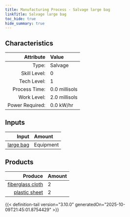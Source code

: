 ```yaml
---
title: Manufacturing Process - Salvage large bag
linkTitle: Salvage large bag
toc_hide: true
hide_summary: true
---
```

<!-- This is generated by the MarsSim HelpGenertor, do not edit. -->


## Characteristics

| Attribute      | Value |
|--------:|:------|
|Type:|Salvage|
|Skill Level:|0|
|Tech Level:|1|
|Process Time:|0.0 millisols|
|Work Level:|2.0 millisols|
|Power Required:|0.0 kW/hr|

## Inputs

| Input      | Amount |
|--------:|:------|
|[large bag](/docs/definitions/null/large-bag)|Equipment|1|

## Products


| Produce      | Amount |
|--------:|:------|
|[fiberglass cloth](/docs/definitions/part/fiberglass-cloth)|2|
|[plastic sheet](/docs/definitions/part/plastic-sheet)|2|



{{< definition-tail version="3.10.0" generatedOn="2025-10-09T21:45:01.8754429" >}}



